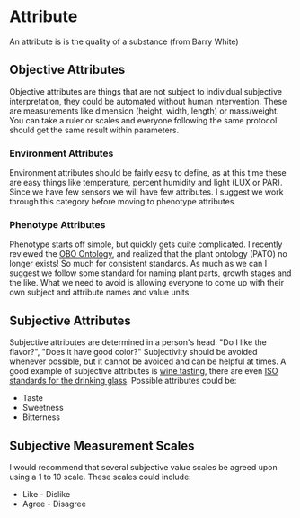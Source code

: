 # Attribute
An attribute is is the quality of a substance (from Barry White)

## Objective Attributes
Objective attributes are things that are not subject to individual subjective interpretation, they could be automated without human intervention.  These are measurements like dimension (height, width, length) or mass/weight.  You can take a ruler or scales and everyone following the same protocol should get the same result within parameters.

### Environment Attributes
Environment attributes should be fairly easy to define, as at this time these are easy things like temperature, percent humidity and light (LUX or PAR).  Since we have few sensors we will have few attributes.  I suggest we work through this category before moving to phenotype attributes.

### Phenotype Attributes
Phenotype starts off simple, but quickly gets quite complicated.  I recently reviewed the [OBO Ontology](http://www.obofoundry.org/), and realized that the plant ontology (PATO) no longer exists!  So much for consistent standards.  As much as we can I suggest we follow some standard for naming plant parts, growth stages and the like.  What we need to avoid is allowing everyone to come up with their own subject and attribute names and value units. 

## Subjective Attributes
Subjective attributes are determined in a person's head: "Do I like the flavor?", "Does it have good color?"
Subjectivity should be avoided whenever possible, but it cannot be avoided and can be helpful at times.  A good example of subjective attributes is [wine tasting](https://en.wikipedia.org/wiki/Wine_tasting), there are even [ISO standards for the drinking glass](https://www.iso.org/standard/9002.html).  Possible attributes could be:
* Taste
* Sweetness
* Bitterness

## Subjective Measurement Scales
  I would recommend that several subjective value scales be agreed upon using a 1 to 10 scale.  These scales could include:
* Like - Dislike
* Agree - Disagree 

